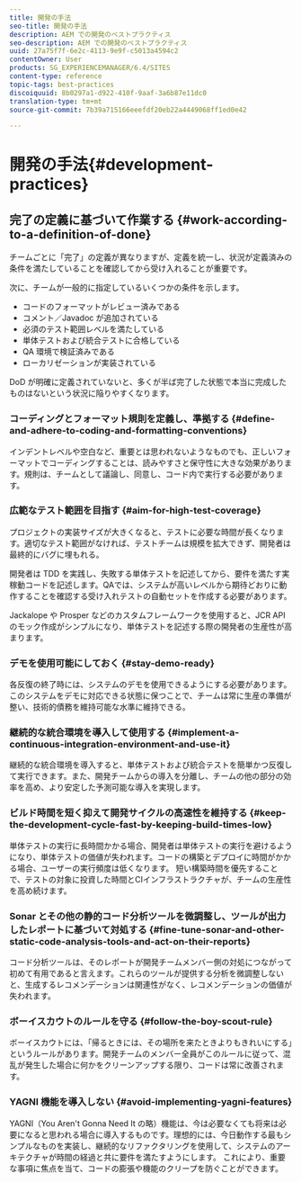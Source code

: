 ```yaml
---
title: 開発の手法
seo-title: 開発の手法
description: AEM での開発のベストプラクティス
seo-description: AEM での開発のベストプラクティス
uuid: 27a75f7f-6e2c-4113-9e9f-c5013a4594c2
contentOwner: User
products: SG_EXPERIENCEMANAGER/6.4/SITES
content-type: reference
topic-tags: best-practices
discoiquuid: 8b0297a1-d922-410f-9aaf-3a6b87e11dc0
translation-type: tm+mt
source-git-commit: 7b39a715166eeefdf20eb22a4449068ff1ed0e42

---
```



# 開発の手法{#development-practices}

## 完了の定義に基づいて作業する {#work-according-to-a-definition-of-done}

チームごとに「完了」の定義が異なりますが、定義を統一し、状況が定義済みの条件を満たしていることを確認してから受け入れることが重要です。

次に、チームが一般的に指定しているいくつかの条件を示します。

* コードのフォーマットがレビュー済みである
* コメント／Javadoc が追加されている
* 必須のテスト範囲レベルを満たしている
* 単体テストおよび統合テストに合格している
* QA 環境で検証済みである
* ローカリゼーションが実装されている

DoD が明確に定義されていないと、多くが半ば完了した状態で本当に完成したものはないという状況に陥りやすくなります。

### コーディングとフォーマット規則を定義し、準拠する {#define-and-adhere-to-coding-and-formatting-conventions}

インデントレベルや空白など、重要とは思われないようなものでも、正しいフォーマットでコーディングすることは、読みやすさと保守性に大きな効果があります。規則は、チームとして議論し、同意し、コード内で実行する必要があります。

### 広範なテスト範囲を目指す  {#aim-for-high-test-coverage}

プロジェクトの実装サイズが大きくなると、テストに必要な時間が長くなります。適切なテスト範囲がなければ、テストチームは規模を拡大できず、開発者は最終的にバグに埋もれる。

開発者は TDD を実践し、失敗する単体テストを記述してから、要件を満たす実稼動コードを記述します。QAでは、システムが高いレベルから期待どおりに動作することを確認する受け入れテストの自動セットを作成する必要があります。

Jackalope や Prosper などのカスタムフレームワークを使用すると、JCR API のモック作成がシンプルになり、単体テストを記述する際の開発者の生産性が高まります。

### デモを使用可能にしておく {#stay-demo-ready}

各反復の終了時には、システムのデモを使用できるようにする必要があります。このシステムをデモに対応できる状態に保つことで、チームは常に生産の準備が整い、技術的債務を維持可能な水準に維持できる。

### 継続的な統合環境を導入して使用する {#implement-a-continuous-integration-environment-and-use-it}

継続的な統合環境を導入すると、単体テストおよび統合テストを簡単かつ反復して実行できます。また、開発チームからの導入を分離し、チームの他の部分の効率を高め、より安定した予測可能な導入を実現します。

### ビルド時間を短く抑えて開発サイクルの高速性を維持する {#keep-the-development-cycle-fast-by-keeping-build-times-low}

単体テストの実行に長時間かかる場合、開発者は単体テストの実行を避けるようになり、単体テストの価値が失われます。コードの構築とデプロイに時間がかかる場合、ユーザーの実行頻度は低くなります。 短い構築時間を優先することで、テストの対象に投資した時間とCIインフラストラクチャが、チームの生産性を高め続けます。

### Sonar とその他の静的コード分析ツールを微調整し、ツールが出力したレポートに基づいて対処する {#fine-tune-sonar-and-other-static-code-analysis-tools-and-act-on-their-reports}

コード分析ツールは、そのレポートが開発チームメンバー側の対処につながって初めて有用であると言えます。これらのツールが提供する分析を微調整しないと、生成するレコメンデーションは関連性がなく、レコメンデーションの価値が失われます。

### ボーイスカウトのルールを守る {#follow-the-boy-scout-rule}

ボーイスカウトには、「帰るときには、その場所を来たときよりもきれいにする」というルールがあります。開発チームのメンバー全員がこのルールに従って、混乱が発生した場合に何かをクリーンアップする限り、コードは常に改善されます。

### YAGNI 機能を導入しない {#avoid-implementing-yagni-features}

YAGNI（You Aren&#39;t Gonna Need It の略）機能は、今は必要なくても将来は必要になると思われる場合に導入するものです。理想的には、今日動作する最もシンプルなものを実装し、継続的なリファクタリングを使用して、システムのアーキテクチャが時間の経過と共に要件を満たすようにします。 これにより、重要な事項に焦点を当て、コードの膨張や機能のクリープを防ぐことができます。
